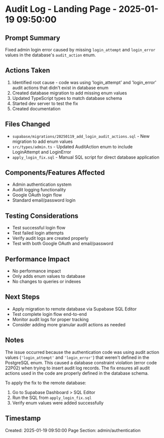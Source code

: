 # Audit Log - Landing Page - 2025-01-19 09:50:00

## Prompt Summary
Fixed admin login error caused by missing `login_attempt` and `login_error` values in the database's `audit_action` enum.

## Actions Taken
1. Identified root cause - code was using 'login_attempt' and 'login_error' audit actions that didn't exist in database enum
2. Created database migration to add missing enum values
3. Updated TypeScript types to match database schema
4. Started dev server to test the fix
5. Created documentation

## Files Changed
- `supabase/migrations/20250119_add_login_audit_actions.sql` - New migration to add enum values
- `src/types/admin.ts` - Updated AuditAction enum to include LoginAttempt and LoginError
- `apply_login_fix.sql` - Manual SQL script for direct database application

## Components/Features Affected
- Admin authentication system
- Audit logging functionality
- Google OAuth login flow
- Standard email/password login

## Testing Considerations
- Test successful login flow
- Test failed login attempts
- Verify audit logs are created properly
- Test with both Google OAuth and email/password

## Performance Impact
- No performance impact
- Only adds enum values to database
- No changes to queries or indexes

## Next Steps
- Apply migration to remote database via Supabase SQL Editor
- Test complete login flow end-to-end
- Monitor audit logs for proper tracking
- Consider adding more granular audit actions as needed

## Notes
The issue occurred because the authentication code was using audit action values (`'login_attempt'` and `'login_error'`) that weren't defined in the PostgreSQL enum. This caused a database constraint violation (error code 22P02) when trying to insert audit log records. The fix ensures all audit actions used in the code are properly defined in the database schema.

To apply the fix to the remote database:
1. Go to Supabase Dashboard > SQL Editor
2. Run the SQL from `apply_login_fix.sql`
3. Verify enum values were added successfully

## Timestamp
Created: 2025-01-19 09:50:00
Page Section: admin/authentication